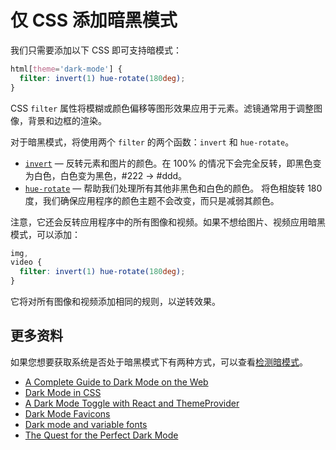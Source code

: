 # 仅 CSS 添加暗黑模式

我们只需要添加以下 CSS 即可支持暗模式：

```css
html[theme='dark-mode'] {
  filter: invert(1) hue-rotate(180deg);
}
```

CSS `filter` 属性将模糊或颜色偏移等图形效果应用于元素。滤镜通常用于调整图像，背景和边框的渲染。

对于暗黑模式，将使用两个 `filter` 的两个函数：`invert` 和 `hue-rotate`。

- [`invert`](https://developer.mozilla.org/en-US/docs/Web/CSS/filter-function/invert) — 反转元素和图片的颜色。在 100% 的情况下会完全反转，即黑色变为白色，白色变为黑色，#222 -> #ddd。
- [`hue-rotate`](https://developer.mozilla.org/en-US/docs/Web/CSS/filter-function/hue-rotate) — 帮助我们处理所有其他非黑色和白色的颜色。 将色相旋转 180 度，我们确保应用程序的颜色主题不会改变，而只是减弱其颜色。

注意，它还会反转应用程序中的所有图像和视频。如果不想给图片、视频应用暗黑模式，可以添加：

```css
img,
video {
  filter: invert(1) hue-rotate(180deg);
}
```

它将对所有图像和视频添加相同的规则，以逆转效果。

## 更多资料

如果您想要获取系统是否处于暗黑模式下有两种方式，可以查看[检测暗模式](https://github.com/lio-zero/blog/blob/master/JavaScript/%E6%A3%80%E6%B5%8B%E6%9A%97%E6%A8%A1%E5%BC%8F.md)。

- [A Complete Guide to Dark Mode on the Web](https://css-tricks.com/a-complete-guide-to-dark-mode-on-the-web/)
- [Dark Mode in CSS](https://css-tricks.com/dark-modes-with-css/)
- [A Dark Mode Toggle with React and ThemeProvider](https://css-tricks.com/a-dark-mode-toggle-with-react-and-themeprovider/)
- [Dark Mode Favicons](https://css-tricks.com/dark-mode-favicons/)
- [Dark mode and variable fonts](https://css-tricks.com/dark-mode-and-variable-fonts/)
- [The Quest for the Perfect Dark Mode](https://www.joshwcomeau.com/react/dark-mode/)
